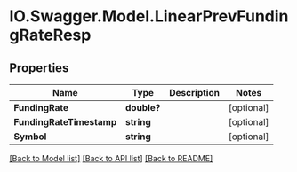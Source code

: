 # IO.Swagger.Model.LinearPrevFundingRateResp
## Properties

Name | Type | Description | Notes
------------ | ------------- | ------------- | -------------
**FundingRate** | **double?** |  | [optional] 
**FundingRateTimestamp** | **string** |  | [optional] 
**Symbol** | **string** |  | [optional] 

[[Back to Model list]](../README.md#documentation-for-models) [[Back to API list]](../README.md#documentation-for-api-endpoints) [[Back to README]](../README.md)

